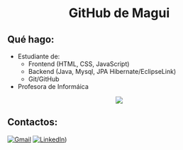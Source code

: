 
<h1 align="center"> GitHub de Magui</h1>

## **Qué hago:**

 <ul>
      <li>Estudiante de:
            <ul>
               <li>Frontend (HTML, CSS, JavaScript)</li>
               <li>Backend (Java, Mysql, JPA Hibernate/EclipseLink)</li>
               <li>Git/GitHub</li>
            </ul>
      </li>
      <li>Profesora de Informáica</li>
   </ul>

<p align="center">
   <img src="https://github.com/MaguiBrollo/MaguiBrollo/assets/33180142/6175dda3-4d5d-4c8a-899e-cdfcdd54a498">
 </p>

## **Contactos:**

[![Gmail](https://img.shields.io/badge/-GMAIL-D14836?style=for-the-badge&logo=gmail&logoColor=white)](mailto:maguieb@gmail.com)
[![LinkedIn](https://img.shields.io/badge/-LINKEDIN-0077B5?style=for-the-badge&logo=linkedin&logoColor=white)](www.linkedin.com/in/magdalena-brollo))


<!--
**MaguiBrollo/MaguiBrollo** is a ✨ _special_ ✨ repository because its `README.md` (this file) appears on your GitHub profile.

Here are some ideas to get you started:

- 🔭 I’m currently working on ...
- 🌱 I’m currently learning ...
- 👯 I’m looking to collaborate on ...
- 🤔 I’m looking for help with ...
- 💬 Ask me about ...
- 📫 How to reach me: ...
- 😄 Pronouns: ...
- ⚡ Fun fact: ...
-->
